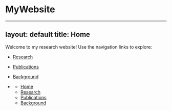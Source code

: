 # MyWebsite
---
layout: default
title: Home
---
Welcome to my research website! Use the navigation links to explore:
- [Research](Research.md)
- [Publications](publications.md)
- [Background](background.md)

- <nav>
  <ul>
    <li><a href="index.html">Home</a></li>
    <li><a href="research.html">Research</a></li>
    <li><a href="publications.html">Publications</a></li>
    <li><a href="background.html">Background</a></li>
  </ul>
</nav>
